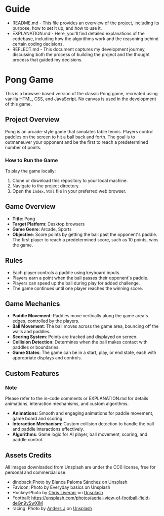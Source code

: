 # Guide

- README.md - This file provides an overview of the project, including its purpose, how to set it up, and how to use it.
- EXPLANATION.md - Here, you'll find detailed explanations of the codebase, including how the algorithms work and the reasoning behind certain coding decisions.
- REFLECT.md - This document captures my development journey, discussing both the process of building the project and the thought process that guided my decisions.

# Pong Game

This is a browser-based version of the classic Pong game, recreated using vanilla HTML, CSS, and JavaScript. No canvas is used in the development of this game.


## Project Overview

Pong is an arcade-style game that simulates table tennis. Players control paddles on the screen to hit a ball back and forth. The goal is to outmaneuver your opponent and be the first to reach a predetermined number of points.

### How to Run the Game

To play the game locally:

1. Clone or download this repository to your local machine.
2. Navigate to the project directory.
3. Open the `index.html` file in your preferred web browser.

## Game Overview

- **Title**: Pong
- **Target Platform**: Desktop browsers
- **Game Genre**: Arcade, Sports
- **Objective**: Score points by getting the ball past the opponent's paddle. The first player to reach a predetermined score, such as 10 points, wins the game.

## Rules

- Each player controls a paddle using keyboard inputs.
- Players earn a point when the ball passes their opponent's paddle.
- Players can speed up the ball during play for added challenge.
- The game continues until one player reaches the winning score.

## Game Mechanics

- **Paddle Movement**: Paddles move vertically along the game area's edges, controlled by the players.
- **Ball Movement**: The ball moves across the game area, bouncing off the walls and paddles.
- **Scoring System**: Points are tracked and displayed on screen.
- **Collision Detection**: Determines when the ball makes contact with paddles or boundaries.
- **Game States**: The game can be in a start, play, or end state, each with appropriate displays and controls.



## Custom Features

### Note

Please refer to the in-code comments or EXPLANATION.md for details animations, interaction mechanisms, and custom algorithms.

- **Animations**: Smooth and engaging animations for paddle movement, game board and scoring.
- **Interaction Mechanism**: Custom collision detection to handle the ball and paddle interactions effectively.
- **Algorithms**: Game logic for AI player, ball movement, scoring, and paddle control.


## Assets Credits

All images downloaded from Unsplash are under the CC0 license, free for personal and commercial use.

- dinoback:Photo by Blanca Paloma Sánchez on Unsplash
- Favicon: Photo by Everyday basics on Unsplash
- Hockey:Photo by <a href="https://unsplash.com/@chrisliverani?utm_content=creditCopyText&utm_medium=referral&utm_source=unsplash">Chris Liverani</a> on <a href="https://unsplash.com/photos/red-and-white-hockey-goal-5oZ9uVx7buc?utm_content=creditCopyText&utm_medium=referral&utm_source=unsplash">Unsplash</a>
- Football: https://unsplash.com/photos/aerial-view-of-football-field-deGn9vSwXIM
- racing: Photo by <a href="https://unsplash.com/@aj5tdt?utm_content=creditCopyText&utm_medium=referral&utm_source=unsplash">Anders J</a> on <a href="https://unsplash.com/photos/red-and-white-wooden-wall-MekXOhHQVY4?utm_content=creditCopyText&utm_medium=referral&utm_source=unsplash">Unsplash</a>
